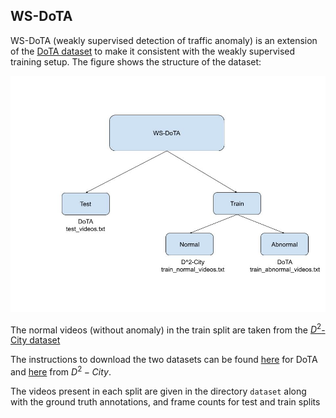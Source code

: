 ## WS-DoTA

WS-DoTA (weakly supervised detection of traffic anomaly) is an extension of the [DoTA dataset](https://arxiv.org/pdf/2004.03044) to make it consistent with the weakly supervised training setup. The figure shows the structure of the dataset:

![alt text](images/docs.jpg)

The normal videos (without anomaly) in the train split are taken from the [$D^2$-City dataset](https://arxiv.org/abs/1904.01975) 

The instructions to download the two datasets can be found [here](https://drive.google.com/drive/folders/1_WzhwZC2NIpzZIpX7YCvapq66rtBc67n) for DoTA and [here](https://www.google.com/url?sa=t&source=web&rct=j&opi=89978449&url=https://www.scidb.cn/en/detail%3FdataSetId%3D804399692560465920&ved=2ahUKEwiFg-jX55-JAxUMVqQEHbcpHmEQr-IDegQIFxAG&usg=AOvVaw3m_8jcPmkd_WWPp2c7JdDC) from $D^2-City$.

The videos present in each split are given in the directory ```dataset``` along with the ground truth annotations, and frame counts for test and train splits